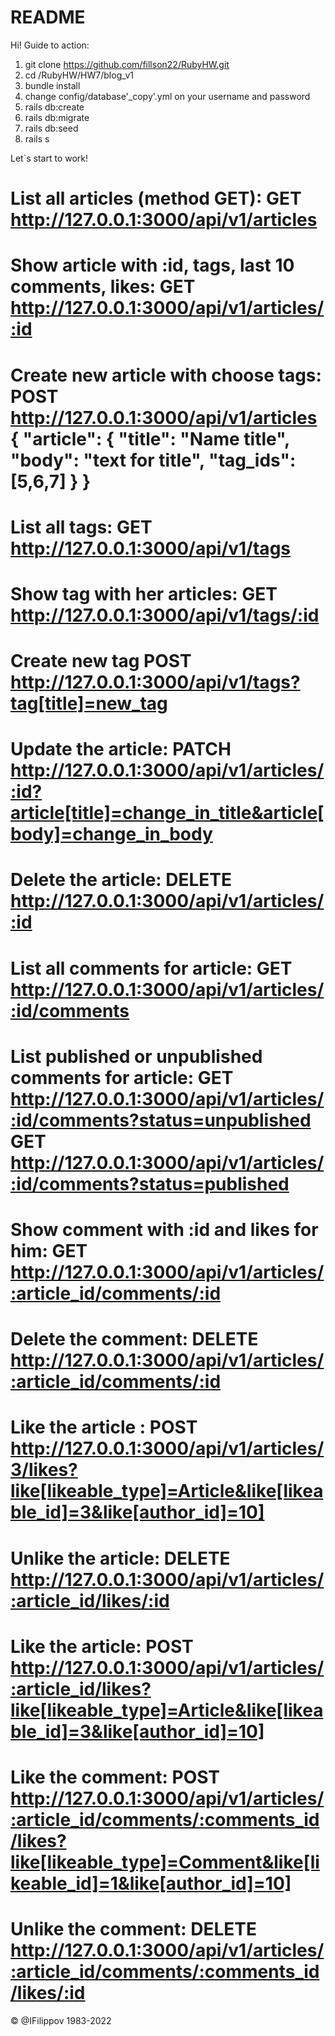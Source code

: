 # README

Hi!
Guide to action: 
  1. git clone https://github.com/fillson22/RubyHW.git
  2. cd /RubyHW/HW7/blog_v1 
  3. bundle install
  4. change config/database'_copy'.yml on your username and password
  5. rails db:create
  6. rails db:migrate
  7. rails db:seed
  8. rails s

  Let`s start to work!

List all articles (method GET):
GET http://127.0.0.1:3000/api/v1/articles
=================
Show article with :id, tags, last 10 comments, likes:
GET http://127.0.0.1:3000/api/v1/articles/:id
=================
Create new article with choose tags:
POST http://127.0.0.1:3000/api/v1/articles
{
    "article": 
     {
       "title": "Name title",
       "body": "text for title",
       "tag_ids": [5,6,7]
    }
}
=================
List all tags:
GET http://127.0.0.1:3000/api/v1/tags
=================
Show tag with her articles:
GET http://127.0.0.1:3000/api/v1/tags/:id
=================
Create new tag
POST http://127.0.0.1:3000/api/v1/tags?tag[title]=new_tag
=================
Update the article:
PATCH http://127.0.0.1:3000/api/v1/articles/:id?article[title]=change_in_title&article[body]=change_in_body
=================
Delete the article:
DELETE http://127.0.0.1:3000/api/v1/articles/:id
=================
List all comments for article:
GET http://127.0.0.1:3000/api/v1/articles/:id/comments
=================
List published or unpublished comments for article:
GET http://127.0.0.1:3000/api/v1/articles/:id/comments?status=unpublished
GET http://127.0.0.1:3000/api/v1/articles/:id/comments?status=published
=================
Show comment with :id and likes for him:
GET http://127.0.0.1:3000/api/v1/articles/:article_id/comments/:id
=================
Delete the comment:
DELETE http://127.0.0.1:3000/api/v1/articles/:article_id/comments/:id
=================
Like the article :
POST http://127.0.0.1:3000/api/v1/articles/3/likes?like[likeable_type]=Article&like[likeable_id]=3&like[author_id]=10]
=================
Unlike the article:
DELETE http://127.0.0.1:3000/api/v1/articles/:article_id/likes/:id
=================
Like the article:
POST http://127.0.0.1:3000/api/v1/articles/:article_id/likes?like[likeable_type]=Article&like[likeable_id]=3&like[author_id]=10]
=================
Like the comment:
POST http://127.0.0.1:3000/api/v1/articles/:article_id/comments/:comments_id/likes?like[likeable_type]=Comment&like[likeable_id]=1&like[author_id]=10]
=================
Unlike the comment:
DELETE http://127.0.0.1:3000/api/v1/articles/:article_id/comments/:comments_id/likes/:id
=================

&copy; @IFilippov 1983-2022